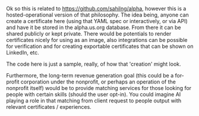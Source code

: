 Ok so this is related to https://github.com/sahilng/alpha, however this is a hosted-operational version of that philosophy. The idea being, anyone can create a certificate here (using that YAML spec or interactively, or via API)
and have it be stored in the alpha.us.org database. From there it can be shared publicly or kept private. There would be potentials to render certificates nicely for using as an image, also integrations can be possible for verification and for creating exportable certificates that can be shown on LinkedIn, etc.

The code here is just a sample, really, of how that 'creation' might look.

Furthermore, the long-term revenue generation goal (this could be a for-profit corporation under the nonprofit, or perhaps an operation of the nonprofit itself) would be to provide matching services for those looking for people with certain skills (should the user opt-in). You could imagine AI playing a role in that matching from client request to people output with relevant certificates / experiences.